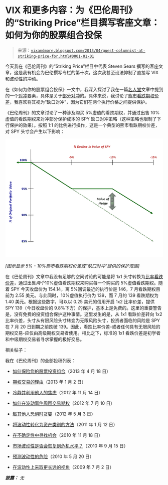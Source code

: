 <!--yml

类别：未分类

日期：2024-05-18 16:16:49

-->

# VIX 和更多内容：为《巴伦周刊》的“Striking Price”栏目撰写客座文章：如何为你的股票组合投保

> 来源：[`vixandmore.blogspot.com/2013/04/guest-columnist-at-striking-price-for.html#0001-01-01`](http://vixandmore.blogspot.com/2013/04/guest-columnist-at-striking-price-for.html#0001-01-01)

今天我在《巴伦周刊》的“Striking Price”栏目中代表 Steven Sears 撰写的客座文章，这是我有机会为巴伦撰写专栏的第十次，这次我甚至设法抑制了直接写 VIX 和波动性的冲动。

在《如何为你的股票组合投保》一文中，我深入探讨了我在一篇[名人堂](http://vixandmore.blogspot.com/search/label/hall%20of%20fame)文章中提到的一个[对冲](http://vixandmore.blogspot.com/search/label/hedging)要素，具体是关于[部分对冲](http://vixandmore.blogspot.com/2012/05/cheating-with-partial-hedges.html)的。具体来说，我讨论了[熊市看跌期权价差](http://vixandmore.blogspot.com/search/label/bear%20put%20spread)，我喜欢将其视为“缺口对冲”，因为它们在两个执行价格之间提供保护。

《巴伦周刊》的文章讨论了一种涉及购买 5%虚值的看跌期权，并通过出售 10%虚值的看跌期权来对冲部分保护成本的 SPY 缺口对冲策略（这种策略也限制了下行保护的效果）。按照 1:1 的比例进行操作，这是一个典型的熊市看跌期权价差，对 SPY 头寸会产生以下影响：

![](img/92c11eefc9949729c1e60f417c7cf881.png)

*[图示显示 5% - 10%熊市看跌期权价差或“缺口对冲”提供的保护范围]*

在《巴伦周刊》文章中我没有足够的空间讨论的可能是将 1x1 头寸转换为[比率看跌价差](http://vixandmore.blogspot.com/search/label/ratio%20put%20spread)，通过出售*两个*10%虚值看跌期权来购买每一个购买的 5%虚值看跌期权。随着 SPY 今天收盘价为 154.14，离 5%回调最近的执行价是 146，7 月看跌期权目前为 2.55 美元。与此同时，10%虚值执行价为 139，而 7 月的 139 看跌期权为 1.40 美元。根据这些数字，可以以 0.25 美元的信用开启 1x2 比率价差，提供 SPY 139（今日收盘价的 9.8%下方）的保护，基本上是免费的。这里的重要警告是，没有免费的投资组合保护这种事情。这里发生的是，从 1x1 看跌价差转向 1x2 比率价差，头寸从有限风险头寸转变为无限风险头寸，投资者面临的风险是 SPY 在 7 月 20 日到期之前跌破 139。因此，看跌比率价差-或者任何具有无限风险的期权交易-应仅由高级期权交易者使用。相比之下，标准的 1x1 看跌价差是初学者和中级期权交易者寻求掌握的极好交易。

相关帖子：

我在《巴伦周刊》的全部投稿列表：

+   [如何保险您的股票投资组合](http://online.barrons.com/article/SB50001424052748703318404578430882101527030.html?mod=BOL_hps_highlight_mid)（2013 年 4 月 18 日）

+   [期权交易的理由](http://online.barrons.com/article/SB50001424052748703792204578217484255589840.html?mod=BOL_hps_highlight_bottom)（2013 年 1 月 2 日）

+   [冷静并利用他人的焦虑](http://online.barrons.com/article/SB50001424052748704526104578118984076144580.html)（2012 年 11 月 14 日）

+   [如何在波动事件周围交易期权](http://online.barrons.com/article/SB50001424053111904184504577518802209654274.html)（2012 年 7 月 10 日）

+   [趁其他人恐惧时贪婪](http://online.barrons.com/article/SB50001424053111903935304577382010847832798.html?mod=BOL_hps_highlight_bottom)（2012 年 5 月 3 日）

+   [将波动性转化为资产类别的方法](http://online.barrons.com/article/SB50001424052970204201404576077942647562616.html?mod=BOL_hps_dc)（2011 年 1 月 12 日）

+   [在不确定性中寻找机会](http://online.barrons.com/article/SB50001424052970204743004575622694164710232.html)（2010 年 11 月 18 日）

+   [市场波动性是否会恢复到危机水平？](http://online.barrons.com/article/SB50001424052970204297404575493863568455090.html)（2010 年 9 月 15 日）

+   [预测波动性的危险](http://online.barrons.com/article/SB127430948974994023.html)（2010 年 5 月 20 日）

+   [在波动性上采取更长远的视角](http://online.barrons.com/article/SB124648899704482887.html)（2009 年 7 月 2 日）

***披露：*** *无*
